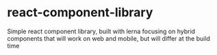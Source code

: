 # react-component-library
Simple react component library, built with lerna focusing on hybrid components that will work on web and mobile, but will differ at the build time
